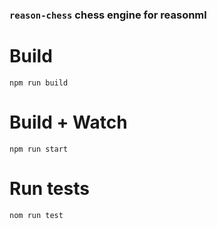 ### `reason-chess` chess engine for reasonml

# Build
```
npm run build
```

# Build + Watch

```
npm run start
```


# Run tests
```
nom run test
```